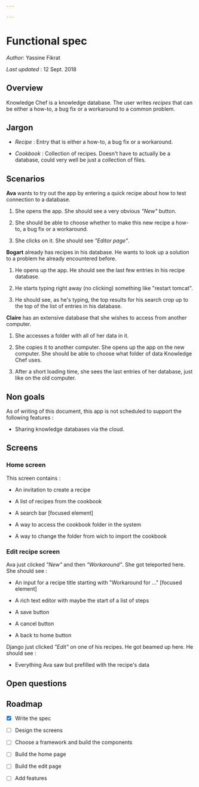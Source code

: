 ```yaml
---

---
```


# Functional spec

*Author*: Yassine Fikrat

*Last updated* : 12 Sept. 2018

## Overview

Knowledge Chef is a knowledge database. The user writes *recipes* that can be either a how-to, a bug fix or a workaround to a common problem.

## Jargon

* *Recipe* : Entry that is either a how-to, a bug fix or a workaround.

* *Cookbook* : Collection of recipes. Doesn't have to actually be a database, could very well be just a collection of files.

## Scenarios

**Ava** wants to try out the app by entering a quick recipe about how to test connection to a database. 

1. She opens the app. She should see a very obvious *"New"* button.

2. She should be able to choose whether to make this new recipe a how-to, a bug fix or a workaround.

3. She clicks on it. She should see *"Editor page"*.

**Bogart** already has recipes in his database. He wants to look up a solution to a problem he already encountered before.

1. He opens up the app. He should see the last few entries in his recipe database.

2. He starts typing right away (no clicking) something like "restart tomcat".

3. He should see, as he's typing, the top results for his search crop up to the top of the list of entries in his database.

**Claire** has an extensive database that she wishes to access from another computer.

1. She accesses a folder with all of her data in it.

2. She copies it to another computer. She opens up the app on the new computer. She should be able to choose what folder of data Knowledge Chef uses.

3. After a short loading time, she sees the last entries of her database, just like on the old computer.

## Non goals

As of writing of this document, this app is not scheduled to support the following features :

* Sharing knowledge databases via the cloud.

## Screens

### Home screen

This screen contains :

* An invitation to create a recipe

* A list of recipes from the cookbook

* A search bar [focused element]

* A way to access the cookbook folder in the system

* A way to change the folder from wich to import the cookbook

### Edit recipe screen

Ava just clicked *"New"* and then *"Workaround"*. She got teleported here. She should see :

* An input for a recipe title starting with "Workaround for ..." [focused element]

* A rich text editor with maybe the start of a list of steps

* A save button

* A cancel button

* A back to home button

Django just clicked *"Edit"* on one of his recipes. He got beamed up here. He should see :

* Everything Ava saw but prefilled with the recipe's data

## Open questions

## Roadmap

- [x] Write the spec

- [ ] Design the screens

- [ ] Choose a framework and build the components

- [ ] Build the home page

- [ ] Build the edit page

- [ ] Add features
























































